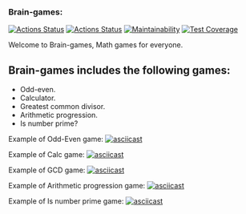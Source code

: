 ### Brain-games:
[![Actions Status](https://github.com/skymagenta/python-project-lvl1/workflows/hexlet-check/badge.svg)](https://github.com/skymagenta/python-project-lvl1/actions)
[![Actions Status](https://github.com/skymagenta/python-project-lvl1/workflows/lint-checks/badge.svg)](https://github.com/skymagenta/python-project-lvl1/actions/workflows/lint-check.yml)
[![Maintainability](https://api.codeclimate.com/v1/badges/a99a88d28ad37a79dbf6/maintainability)](https://codeclimate.com/github/skymagenta/python-project-lvl1/maintainability)
[![Test Coverage](https://api.codeclimate.com/v1/badges/a99a88d28ad37a79dbf6/test_coverage)](https://codeclimate.com/github/skymagenta/python-project-lvl1/test_coverage)

Welcome to Brain-games, Math games for everyone.
## Brain-games includes the following games:
* Odd-even.
* Calculator.
* Greatest common divisor.
* Arithmetic progression.
* Is number prime?

Example of Odd-Even game:
[![asciicast](https://asciinema.org/a/j67nB6SVWhmIYUgRkhcNdMxu2.svg)](https://asciinema.org/a/j67nB6SVWhmIYUgRkhcNdMxu2)

Example of Calc game:
[![asciicast](https://asciinema.org/a/t70GpsYnOqVqRqJycSafnrQwg.svg)](https://asciinema.org/a/t70GpsYnOqVqRqJycSafnrQwg)

Example of GCD game:
[![asciicast](https://asciinema.org/a/gpgxA1F6450vJby6s4JpqCNID.svg)](https://asciinema.org/a/gpgxA1F6450vJby6s4JpqCNID)

Example of Arithmetic progression game:
[![asciicast](https://asciinema.org/a/skTWNJDwvEZpjNSpYisxmeg3g.svg)](https://asciinema.org/a/skTWNJDwvEZpjNSpYisxmeg3g)

Example of Is number prime game:
[![asciicast](https://asciinema.org/a/SudYGlFrHXM2gwhmvFeEI6INP.svg)](https://asciinema.org/a/SudYGlFrHXM2gwhmvFeEI6INP)